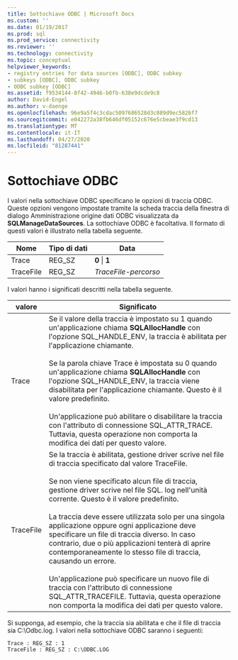 ```yaml
---
title: Sottochiave ODBC | Microsoft Docs
ms.custom: ''
ms.date: 01/19/2017
ms.prod: sql
ms.prod_service: connectivity
ms.reviewer: ''
ms.technology: connectivity
ms.topic: conceptual
helpviewer_keywords:
- registry entries for data sources [ODBC], ODBC subkey
- subkeys [ODBC], ODBC subkey
- ODBC subkey [ODBC]
ms.assetid: f9534144-8f42-4946-b0fb-638e9dcde9c8
author: David-Engel
ms.author: v-daenge
ms.openlocfilehash: 96e9a5f4c3cdac5097686528d3c089d9ec5826f7
ms.sourcegitcommit: e042272a38fb646df05152c676e5cbeae3f9cd13
ms.translationtype: MT
ms.contentlocale: it-IT
ms.lasthandoff: 04/27/2020
ms.locfileid: "81287441"
---
```

# <a name="odbc-subkey"></a>Sottochiave ODBC
I valori nella sottochiave ODBC specificano le opzioni di traccia ODBC. Queste opzioni vengono impostate tramite la scheda traccia della finestra di dialogo Amministrazione origine dati ODBC visualizzata da **SQLManageDataSources**. La sottochiave ODBC è facoltativa. Il formato di questi valori è illustrato nella tabella seguente.  
  
|Nome|Tipo di dati|Data|  
|----------|---------------|----------|  
|Trace|REG_SZ|**0** &#124; **1**|  
|TraceFile|REG_SZ|*TraceFile-percorso*|  
  
 I valori hanno i significati descritti nella tabella seguente.  
  
|valore|Significato|  
|-----------|-------------|  
|Trace|Se il valore della traccia è impostato su 1 quando un'applicazione chiama **SQLAllocHandle** con l'opzione SQL_HANDLE_ENV, la traccia è abilitata per l'applicazione chiamante.<br /><br /> Se la parola chiave Trace è impostata su 0 quando un'applicazione chiama **SQLAllocHandle** con l'opzione SQL_HANDLE_ENV, la traccia viene disabilitata per l'applicazione chiamante. Questo è il valore predefinito.<br /><br /> Un'applicazione può abilitare o disabilitare la traccia con l'attributo di connessione SQL_ATTR_TRACE. Tuttavia, questa operazione non comporta la modifica dei dati per questo valore.|  
|TraceFile|Se la traccia è abilitata, gestione driver scrive nel file di traccia specificato dal valore TraceFile.<br /><br /> Se non viene specificato alcun file di traccia, gestione driver scrive nel file SQL. log nell'unità corrente. Questo è il valore predefinito.<br /><br /> La traccia deve essere utilizzata solo per una singola applicazione oppure ogni applicazione deve specificare un file di traccia diverso. In caso contrario, due o più applicazioni tenterà di aprire contemporaneamente lo stesso file di traccia, causando un errore.<br /><br /> Un'applicazione può specificare un nuovo file di traccia con l'attributo di connessione SQL_ATTR_TRACEFILE. Tuttavia, questa operazione non comporta la modifica dei dati per questo valore.|  
  
 Si supponga, ad esempio, che la traccia sia abilitata e che il file di traccia sia C:\Odbc.log. I valori nella sottochiave ODBC saranno i seguenti:  
  
```  
Trace : REG_SZ : 1  
TraceFile : REG_SZ : C:\ODBC.LOG  
  
```
